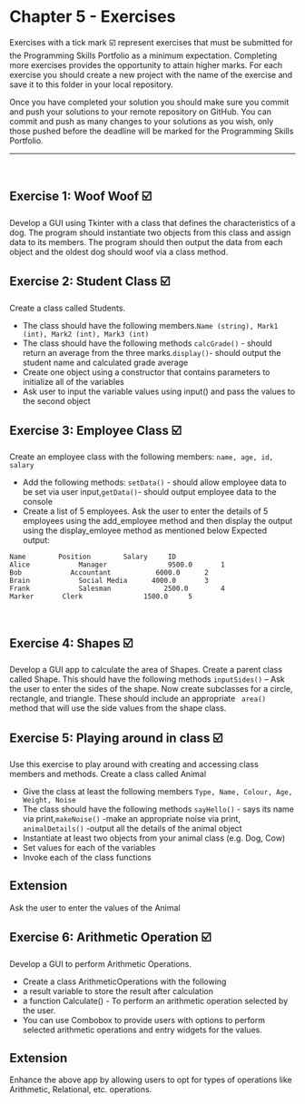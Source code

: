 # Chapter 5 - Exercises
Exercises with a tick mark ☑️ represent exercises that must be submitted for the Programming Skills Portfolio as a minimum expectation. Completing more exercises provides the opportunity to attain higher marks. For each exercise you should create a new project with the name of the exercise and save it to this folder in your local repository.

Once you have completed your solution you should make sure you commit and push your solutions to your remote repository on GitHub. You can commit and push as many changes to your solutions as you wish, only those pushed before the deadline will be marked for the Programming Skills Portfolio.

---
&nbsp;
&nbsp;
## Exercise 1: Woof Woof ☑️
 
Develop a GUI using Tkinter with a class that defines the characteristics of a dog. The program should instantiate two objects from this class and assign data to its members.
The program should then output the data from each object and the oldest dog should woof via a class method.
&nbsp;
&nbsp;
## Exercise 2: Student Class ☑️
Create a class called Students.
- The class should have the following members.```Name (string), Mark1 (int), Mark2 (int), Mark3 (int) ``` 
- The class should have the following methods
```calcGrade()``` - should return an average from the three marks.```display()```- should output the student name and calculated grade average
- Create one object using a constructor that contains parameters to initialize all of the variables
- Ask user to input the variable values using input() and pass the values to the second object
&nbsp;
&nbsp;
## Exercise 3: Employee Class ☑️
Create an employee class with the following members:
 ```name, age, id, salary```
- Add the following methods:
```setData()``` - should allow employee data to be set via user input,```getData()```- should output employee data to the console
- Create a list of 5 employees. Ask the user to enter the details of 5 employees using the add_employee method and then display the output using the display_emloyee method as mentioned below
Expected output:
```			
Name        Position        Salary     ID
Alice		     Manager		       9500.0	    1
Bob		       Accountant		    6000.0	    2
Brain		     Social Media	   4000.0	    3
Frank		     Salesman		      2500.0	    4
Marker	     Clerk		         1500.0	    5
```
&nbsp;
&nbsp;
## Exercise 4: Shapes ☑️
Develop a GUI app to calculate the area of Shapes.
Create a parent class called Shape. This should have the following methods
```inputSides()``` – Ask the user to enter the sides of the shape. Now create subclasses for a circle, rectangle, and triangle. These should include an appropriate ``` area()``` method that will use the side values from the shape class.
&nbsp;
&nbsp;

## Exercise 5: Playing around in class ☑️
Use this exercise to play around with creating and accessing class members and methods. Create a class called Animal
- Give the class at least the following members  ```Type, Name, Colour, Age, Weight, Noise```
- The class should have the following methods
```sayHello()``` - says its name via print,```makeNoise()``` -make an appropriate noise via print, ```animalDetails()``` -output all the details of the animal object
- Instantiate at least two objects from your animal class (e.g. Dog, Cow)
- Set values for each of the variables
- Invoke each of the class functions

## Extension
Ask the user to enter the values of the Animal
&nbsp;
&nbsp;

## Exercise 6: Arithmetic Operation ☑️
Develop a GUI to perform Arithmetic Operations.
- Create a class ArithmeticOperations with the following
- a result variable to store the result after calculation
- a function Calculate() - To perform an arithmetic operation selected by the user.
- You can use Combobox to provide users with options to perform selected arithmetic operations and entry widgets for the values.

## Extension
Enhance the above app by allowing users to opt for types of operations like Arithmetic, Relational, etc. operations.
&nbsp;
&nbsp;
